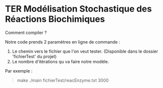 # TER Modélisation Stochastique des Réactions Biochimiques

Comment compiler ?

Notre code prends 2 paramètres en ligne de commande : 
1.  Le chemin vers le fichier que l'on veut tester. (Disponible dans le dossier 'fichierTest' du projet)
2. Le nombre d'itérations qu va faire notre modèle. 

Par exemple :
> make
> ./main fichierTest/reacEnzyme.txt 3000 